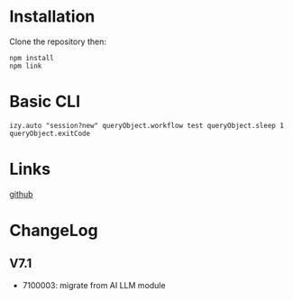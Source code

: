 # Installation
Clone the repository then:

    npm install 
    npm link

# Basic CLI

    izy.auto "session?new" queryObject.workflow test queryObject.sleep 1 queryObject.exitCode


# Links
[github]


# ChangeLog

## V7.1
* 7100003: migrate from AI LLM module

[github]: https://github.com/izyware/automation-desktop